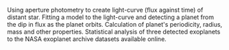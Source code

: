 Using aperture photometry to create light-curve (flux against time) of distant star. 
Fitting a model to the light-curve and detecting a planet from the dip in flux as the planet orbits. 
Calculation of planet's periodicity, radius, mass and other properties. 
Statistical analysis of three detected exoplanets to the NASA exoplanet archive datasets available online. 
